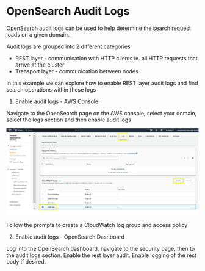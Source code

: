 # OpenSearch Audit Logs
[OpenSearch audit logs](https://docs.aws.amazon.com/opensearch-service/latest/developerguide/audit-logs.html) can be used to help determine the search request loads on a given domain. 

Audit logs are grouped into 2 different categories 
* REST layer - communication with HTTP clients ie. all HTTP requests that arrive at the cluster
* Transport layer - communication between nodes

In this example we can explore how to enable REST layer audit logs and find search operations within these logs

1. Enable audit logs - AWS Console

Navigate to the OpenSearch page on the AWS console, select your domain, select the logs section and then enable audit logs

<img width="600" alt="os-deleted-document-api" src="https://github.com/ev2900/OpenSearch_Audit_Logs/blob/main/README/OpenSearch_Enable_Audit_Logs.PNG">

Follow the prompts to create a CloudWatch log group and access policy

2. Enable audit logs - OpenSearch Dashboard

Log into the OpenSearch dashboard, navigate to the security page, then to the audit logs section. Enable the rest layer audit. Enable logging of the rest body if desired.

